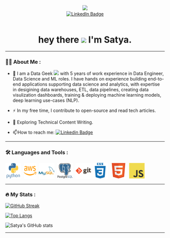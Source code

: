 <div id="header" align="center">
  <img src="https://media.giphy.com/media/M9gbBd9nbDrOTu1Mqx/giphy.gif" width="100"/>
  <div id="badges">
    <a href="https://www.linkedin.com/in/satya-ram-adda/">
      <img src="https://img.shields.io/badge/LinkedIn-blue?style=for-the-badge&logo=linkedin&logoColor=white" alt="LinkedIn Badge"/>
    </a>
  </div>
  <img src="https://komarev.com/ghpvc/?username=Asrst&style=flat-square&color=blue" alt=""/>
  <h1>
    hey there
    <img src="https://media.giphy.com/media/hvRJCLFzcasrR4ia7z/giphy.gif" width="30px"/>
     I'm Satya.
  </h1>
</div>

---

### :man_technologist: About Me :

- :telescope: I am a Data Geek <img src="https://media.giphy.com/media/WUlplcMpOCEmTGBtBW/giphy.gif" width="30"> with 5 years of work experience in Data Engineer, Data Science and ML roles. I have hands on experience building end-to-end applications supporting data science and analytics, with expertise in desigining data warehouses, ETL, data pipelines, creating data visulization dashboards, training & deploying machine learning models, deep learning use-cases (NLP).

- :zap: In my free time, I contribute to open-source and read tech articles.

- :seedling: Exploring Technical Content Writing.

- :mailbox:How to reach me: [![Linkedin Badge](https://img.shields.io/badge/-kakbar-blue?style=flat&logo=Linkedin&logoColor=white)](https://www.linkedin.com/in/satya-ram-adda/)

---

### :hammer_and_wrench: Languages and Tools :
<div>
  <img src="https://github.com/devicons/devicon/blob/master/icons/python/python-original-wordmark.svg" title="Java" alt="Java" width="50" height="50"/>&nbsp;
   <img src="https://github.com/devicons/devicon/blob/master/icons/amazonwebservices/amazonwebservices-plain-wordmark.svg" title="AWS" alt="AWS" width="40" height="50"/>&nbsp;
    <img src="https://github.com/devicons/devicon/blob/master/icons/mysql/mysql-original-wordmark.svg" title="MySQL"  alt="MySQL" width="50" height="50"/>&nbsp;
    <img src="https://github.com/devicons/devicon/blob/master/icons/postgresql/postgresql-original-wordmark.svg" title="postgreSQL"  alt="postgreSQL" width="50" height="50"/>&nbsp;
  <img src="https://github.com/devicons/devicon/blob/master/icons/git/git-original-wordmark.svg" title="Git" **alt="Git" width="50" height="50"/>
  <img src="https://github.com/devicons/devicon/blob/master/icons/css3/css3-plain-wordmark.svg"  title="CSS3" alt="CSS" width="50" height="50"/>&nbsp;
  <img src="https://github.com/devicons/devicon/blob/master/icons/html5/html5-original.svg" title="HTML5" alt="HTML" width="50" height="50"/>&nbsp;
  <img src="https://github.com/devicons/devicon/blob/master/icons/javascript/javascript-original.svg" title="JavaScript" alt="JavaScript" width="50" height="50"/>&nbsp;

---

### :fire: My Stats :
[![GitHub Streak](https://streak-stats.demolab.com/?user=Asrst)](https://git.io/streak-stats)

[![Top Langs](https://github-readme-stats.vercel.app/api/top-langs/?username=Asrst&layout=compact&theme=vision-friendly-dark)](https://github.com/anuraghazra/github-readme-stats)

![Satya's GitHub stats](https://github-readme-stats.vercel.app/api?username=Asrst&show_icons=true&theme=transparent)


---
